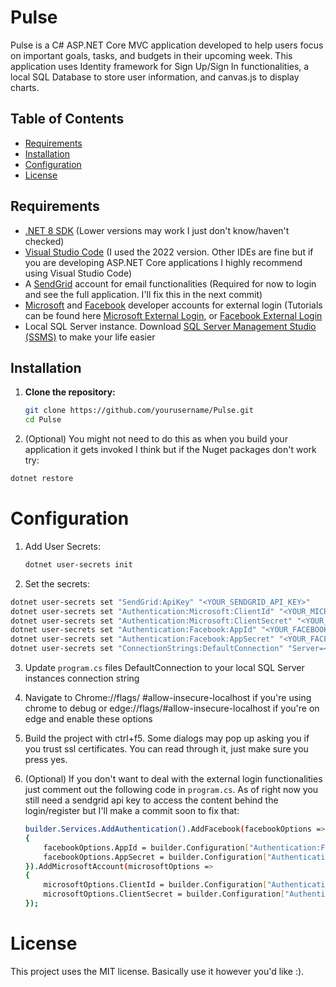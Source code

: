 # Pulse

Pulse is a C# ASP.NET Core MVC application developed to help users focus on important goals, tasks, and budgets in their upcoming week. This application uses Identity framework for Sign Up/Sign In functionalities, a local SQL Database to store user information, and canvas.js to display charts.

## Table of Contents

- [Requirements](#requirements)
- [Installation](#installation)
- [Configuration](#configuration)
- [License](#license)

## Requirements

- [.NET 8 SDK](https://dotnet.microsoft.com/download/dotnet/8.0) (Lower versions may work I just don't know/haven't checked)
- [Visual Studio Code](https://visualstudio.microsoft.com/vs/community/) (I used the 2022 version. Other IDEs are fine but if you are developing ASP.NET Core applications I highly recommend using Visual Studio Code)
- A [SendGrid](https://sendgrid.com/) account for email functionalities (Required for now to login and see the full application. I'll fix this in the next commit)
- [Microsoft](https://portal.azure.com/#blade/Microsoft_AAD_RegisteredApps/ApplicationsListBlade) and [Facebook](https://developers.facebook.com/) developer accounts for external login (Tutorials can be found here [Microsoft External Login](https://learn.microsoft.com/en-us/aspnet/core/security/authentication/social/microsoft-logins?view=aspnetcore-8.0), or [Facebook External Login](https://learn.microsoft.com/en-us/aspnet/core/security/authentication/social/facebook-logins?view=aspnetcore-8.0)
- Local SQL Server instance. Download [SQL Server Management Studio (SSMS)](https://learn.microsoft.com/en-us/sql/ssms/download-sql-server-management-studio-ssms?view=sql-server-ver16) to make your life easier

## Installation

1. **Clone the repository:**

   ```bash
   git clone https://github.com/yourusername/Pulse.git
   cd Pulse
   ```

2. (Optional) You might not need to do this as when you build your application it gets invoked I think but if the Nuget packages don't work try:

  ```bash
  dotnet restore
  ```

# Configuration

1. Add User Secrets:

   ```bash
   dotnet user-secrets init
   ```

2. Set the secrets:

  ```bash
  dotnet user-secrets set "SendGrid:ApiKey" "<YOUR_SENDGRID_API_KEY>"
  dotnet user-secrets set "Authentication:Microsoft:ClientId" "<YOUR_MICROSOFT_CLIENT_ID>"
  dotnet user-secrets set "Authentication:Microsoft:ClientSecret" "<YOUR_MICROSOFT_CLIENT_SECRET>"
  dotnet user-secrets set "Authentication:Facebook:AppId" "<YOUR_FACEBOOK_APP_ID>"
  dotnet user-secrets set "Authentication:Facebook:AppSecret" "<YOUR_FACEBOOK_APP_SECRET>"
  dotnet user-secrets set "ConnectionStrings:DefaultConnection" "Server=<YOUR_SERVER>;Database=<YOUR_DATABASE>;User Id=<YOUR_USER_ID>;Password=<YOUR_PASSWORD>;"
  ```

3. Update `program.cs` files DefaultConnection to your local SQL Server instances connection string

4. Navigate to Chrome://flags/ #allow-insecure-localhost if you're using chrome to debug or edge://flags/#allow-insecure-localhost if you're on edge and enable these options

5. Build the project with ctrl+f5. Some dialogs may pop up asking you if you trust ssl certificates. You can read through it, just make sure you press yes.

6. (Optional) If you don't want to deal with the external login functionalities just comment out the following code in `program.cs`. As of right now you still need a sendgrid api key to access the content behind the login/register but I'll make a commit soon to fix that:

   ```bash
   builder.Services.AddAuthentication().AddFacebook(facebookOptions =>
   {
       facebookOptions.AppId = builder.Configuration["Authentication:Facebook:AppId"];
       facebookOptions.AppSecret = builder.Configuration["Authentication:Facebook:AppSecret"];
   }).AddMicrosoftAccount(microsoftOptions =>
   {
       microsoftOptions.ClientId = builder.Configuration["Authentication:Microsoft:ClientId"];
       microsoftOptions.ClientSecret = builder.Configuration["Authentication:Microsoft:ClientSecret"];
   });
   ```

# License

This project uses the MIT license. Basically use it however you'd like :).


